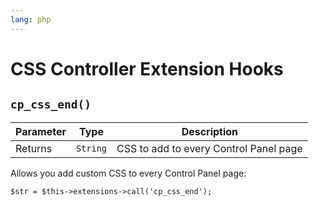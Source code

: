 ```yaml
---
lang: php
---
```


<!--
    This source file is part of the open source project
    ExpressionEngine User Guide (https://github.com/ExpressionEngine/ExpressionEngine-User-Guide)

    @link      https://expressionengine.com/
    @copyright Copyright (c) 2003-2020, Packet Tide, LLC (https://packettide.com)
    @license   https://expressionengine.com/license Licensed under Apache License, Version 2.0
-->

# CSS Controller Extension Hooks

## `cp_css_end()`

| Parameter | Type     | Description                            |
| --------- | -------- | -------------------------------------- |
| Returns   | `String` | CSS to add to every Control Panel page |

Allows you add custom CSS to every Control Panel page:

    $str = $this->extensions->call('cp_css_end');
